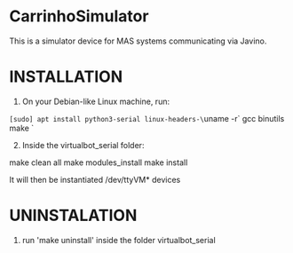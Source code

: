 # CarrinhoSimulator
This is a simulator device for MAS systems communicating via Javino.

# INSTALLATION

1) On your Debian-like Linux machine, run:

`[sudo] apt install python3-serial linux-headers-\`uname -r\` gcc binutils make ` 

2) Inside the virtualbot_serial folder:

make clean all
make modules_install
make install

It will then be instantiated /dev/ttyVM* devices

# UNINSTALATION

1) run 'make uninstall' inside the folder virtualbot_serial
